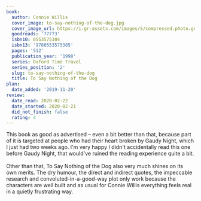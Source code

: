 ```yaml
---
book:
  author: Connie Willis
  cover_image: to-say-nothing-of-the-dog.jpg
  cover_image_url: https://i.gr-assets.com/images/S/compressed.photo.goodreads.com/books/1469410460l/77773._SY160_.jpg
  goodreads: '77773'
  isbn10: 0553575384
  isbn13: '9780553575385'
  pages: '512'
  publication_year: '1998'
  series: Oxford Time Travel
  series_position: '2'
  slug: to-say-nothing-of-the-dog
  title: To Say Nothing of the Dog
plan:
  date_added: '2019-11-20'
review:
  date_read: 2020-02-22
  date_started: 2020-02-21
  did_not_finish: false
  rating: 4
---
```


This book as good as advertised – even a bit better than that, because part of it is targeted at people who had their heart broken by Gaudy Night, which I just had two weeks ago. I'm very happy I didn't accidentally read this one before Gaudy Night, that would've ruined the reading experience quite a bit.<br /><br />Other than that, To Say Nothing of the Dog also very much shines on its own merits. The dry humour, the direct and indirect quotes, the impeccable research and convoluted-in-a-good-way plot only work because the characters are well built and as usual for Connie Willis everything feels real in a quietly frustrating way.
